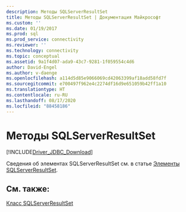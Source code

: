 ```yaml
---
description: Методы SQLServerResultSet
title: Методы SQLServerResultSet | Документация Майкрософт
ms.custom: ''
ms.date: 01/19/2017
ms.prod: sql
ms.prod_service: connectivity
ms.reviewer: ''
ms.technology: connectivity
ms.topic: conceptual
ms.assetid: 9a1f4d07-ada9-43c7-9281-1f059554c4d6
author: David-Engel
ms.author: v-daenge
ms.openlocfilehash: a114d5d85e9066069cd42063399af18add58fd7f
ms.sourcegitcommit: e700497f962e4c2274df16d9e651059b42ff1a10
ms.translationtype: HT
ms.contentlocale: ru-RU
ms.lasthandoff: 08/17/2020
ms.locfileid: "88458186"
---
```

# <a name="sqlserverresultset-methods"></a>Методы SQLServerResultSet
[!INCLUDE[Driver_JDBC_Download](../../../includes/driver_jdbc_download.md)]

  Сведения об элементах SQLServerResultSet см. в статье [Элементы SQLServerResultSet](../../../connect/jdbc/reference/sqlserverresultset-members.md).  
  
## <a name="see-also"></a>См. также:  
 [Класс SQLServerResultSet](../../../connect/jdbc/reference/sqlserverresultset-class.md)  
  
  
